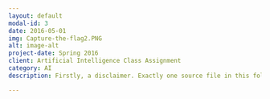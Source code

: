 ```yaml
---
layout: default
modal-id: 3
date: 2016-05-01
img: Capture-the-flag2.PNG
alt: image-alt
project-date: Spring 2016
client: Artificial Intelligence Class Assignment
category: AI
description: Firstly, a disclaimer. Exactly one source file in this folder is written by me - sak140130agent.java. Everything else was written by either UTD's Professor Vincent Ng, and is hosted here with his permission. To clarify, non of the UI or framework for this project was created by me - one AI agent contained therein is my creation. Our final project in my Artificial Intelligence class (shown here) was to write a pathfinding agent that would coordinate the movements of two triangles playing capture the flag with another two triangles. This project is more complicated than it appears - since each agent can only observe adjacent spaces, does not know its exact location, does not know the exact location of any enemies, it's partner, it's own flag, the enemies flag, or the map layout. Our final grade was based on our performance in a competition against the AI agents of our classmates. My agent came in first, beating 34 other students organized into 25 teams. My agent utilizes a modified version of A* pathfinding that attempts to deal with the problems of pathfinding through unknown terrain, uses the agent's compass to coordinate with its partner, and has a bit of higher level strategy in deciding whether to return to base to guard its own flag. In order to run the project, make sure you have a somewhat recent version of a Java Runtime Environment and a Java Development Kit. Then launch the project with "start.bat". Once the project starts, change the option under "Team 1" to ctf.agent.Sak140130agent. Feel free to change the board set (although my agent performs best on more complicated maps), delay (this controls how long it waits between each turn), and color map as you see fit. Then click "Un-pause" and watch the agents play out a game of capture the flag - my agents will be those on the left. You'll have to un-pause again after each capture of the flag. Download all the relevant files <a href="https://drive.google.com/open?id=0B0SYXy6axNB7WVZVVjRYSGRkSEE">here</a>

---
```

